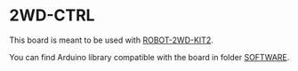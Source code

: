 # 2WD-CTRL

This board is meant to be used with [ROBOT-2WD-KIT2](https://www.olimex.com/Products/RobotParts/Chassis/ROBOT-2WD-KIT2/).

You can find Arduino library compatible with the board in folder [SOFTWARE](SOFTWARE).
